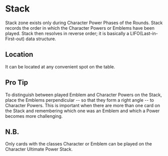 # Stack

Stack zone exists only during Character Power Phases of the Rounds. Stack records the order in which the Character Powers or Emblems have been played. Stack then resolves in reverse order; it is basically a LIFO(Last-in-First-out) data structure.

## Location

It can be located at any convenient spot on the table.

## Pro Tip

To distinguish between played Emblem and Character Powers on the Stack, place the Emblems perpendicular -- so that they form a right angle -- to Character Powers. This is important when there are more than one card on the Stack and remembering which one was an Emblem and which a Power becomes more challenging.

## N.B.

Only cards with the classes Character or Emblem can be played on the Character Ultimate Power Stack.
